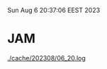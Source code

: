 Sun Aug  6 20:37:06 EEST 2023
# JAM
<a href='./cache/202308/06_20.log'>./cache/202308/06_20.log</a>

